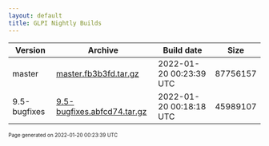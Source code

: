 ```yaml
---
layout: default
title: GLPI Nightly Builds
---
```


Version|Archive|Build date|Size
---|---|---|---
master|[master.fb3b3fd.tar.gz](master.fb3b3fd.tar.gz)|2022-01-20 00:23:39 UTC|87756157
9.5-bugfixes|[9.5-bugfixes.abfcd74.tar.gz](9.5-bugfixes.abfcd74.tar.gz)|2022-01-20 00:18:18 UTC|45989107

<font size="1">Page generated on 2022-01-20 00:23:39 UTC</font>
